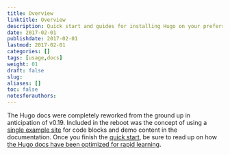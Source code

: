 ```yaml
---
title: Overview
linktitle: Overview
description: Quick start and guides for installing Hugo on your preferred operating system.
date: 2017-02-01
publishdate: 2017-02-01
lastmod: 2017-02-01
categories: []
tags: [usage,docs]
weight: 01
draft: false
slug:
aliases: []
toc: false
notesforauthors:
---
```


The Hugo docs were completely reworked from the ground up in anticipation of v0.19. Included in the reboot was the concept of using a [single example site][] for code blocks and demo content in the documentation. Once you finish the [quick start][], be sure to read up on how [the Hugo docs have been optimized for rapid learning][].

[quick start]: /getting-started/quick-start/
[single example site]: /getting-started/using-the-hugo-docs/
[the Hugo docs have been optimized for rapid learning]: /getting-started/using-the-hugo-docs/
